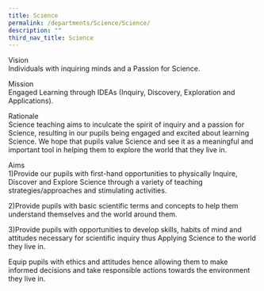 ```yaml
---
title: Science
permalink: /departments/Science/Science/
description: ""
third_nav_title: Science
---
```


Vision
<br>Individuals with inquiring minds and a Passion for Science.

Mission
<br>Engaged Learning through IDEAs (Inquiry, Discovery, Exploration and Applications).

Rationale
<br>Science teaching aims to inculcate the spirit of inquiry and a passion for Science, resulting in our pupils being engaged and excited about learning Science. We hope that pupils value Science and see it as a meaningful and important tool in helping them to explore the world that they live in.

Aims
<br>1)Provide our pupils with first-hand opportunities to physically Inquire, Discover and Explore Science through a variety of teaching strategies/approaches and stimulating activities.   

2)Provide pupils with basic scientific terms and concepts to help them understand themselves and the world around them.

3)Provide pupils with opportunities to develop skills, habits of mind and attitudes necessary for scientific inquiry thus Applying Science to the world they live in.

Equip pupils with ethics and attitudes hence allowing them to make informed decisions and take responsible actions towards the environment they live in.